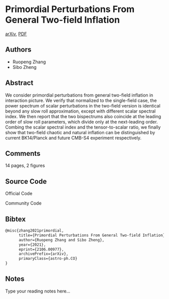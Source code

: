 
# Primordial Perturbations From General Two-field Inflation

[arXiv](https://arxiv.org/abs/2106.0977), [PDF](https://arxiv.org/pdf/2106.0977.pdf)

## Authors

- Ruopeng Zhang
- Sibo Zheng

## Abstract

We consider primordial perturbations from general two-field inflation in interaction picture. We verify that normalized to the single-field case, the power spectrum of scalar perturbations in the two-field version is identical beyond any slow roll approximation, except with different scalar spectral index. We then report that the two bispectrums also coincide at the leading order of slow roll parameters, which divide only at the next-leading order. Combing the scalar spectral index and the tensor-to-scalar ratio, we finally show that two-field chaotic and natural inflation can be distinguished by current BK14/Planck and future CMB-S4 experiment respectively.

## Comments

14 pages, 2 figures

## Source Code

Official Code



Community Code



## Bibtex

```tex
@misc{zhang2021primordial,
      title={Primordial Perturbations From General Two-field Inflation}, 
      author={Ruopeng Zhang and Sibo Zheng},
      year={2021},
      eprint={2106.00977},
      archivePrefix={arXiv},
      primaryClass={astro-ph.CO}
}
```

## Notes

Type your reading notes here...

